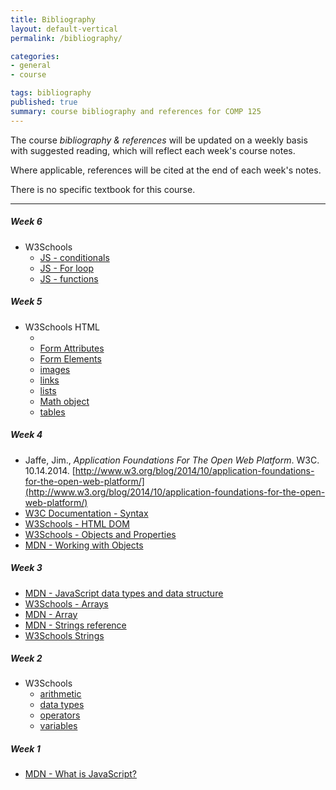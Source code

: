 ```yaml
---
title: Bibliography
layout: default-vertical
permalink: /bibliography/

categories:
- general
- course

tags: bibliography
published: true
summary: course bibliography and references for COMP 125
---
```


The course *bibliography & references* will be updated on a weekly basis with suggested reading, which will reflect each week's course notes.

Where applicable, references will be cited at the end of each week's notes.

There is no specific textbook for this course.

***

##### Week 6

  * W3Schools
    * [JS - conditionals](https://www.w3schools.com/js/js_if_else.asp)
    * [JS - For loop](https://www.w3schools.com/js/js_loop_for.asp)
    * [JS - functions](https://www.w3schools.com/js/js_functions.asp)

##### Week 5

  * W3Schools HTML
    * [<body>](https://www.w3schools.com/tags/tag_body.asp)
    * [Form Attributes](https://www.w3schools.com/html/html_form_attributes.asp)
    * [Form Elements](https://www.w3schools.com/html/html_form_elements.asp)
    * [images](https://www.w3schools.com/html/html_images.asp)
    * [links](https://www.w3schools.com/html/html_links.asp)
    * [lists](https://www.w3schools.com/html/html_lists.asp)
    * [Math object](https://www.w3schools.com/js/js_math.asp)
    * [tables](https://www.w3schools.com/html/html_tables.asp)

##### Week 4

  * Jaffe, Jim., *Application Foundations For The Open Web Platform*. W3C. 10.14.2014. [http://www.w3.org/blog/2014/10/application-foundations-for-the-open-web-platform/](http://www.w3.org/blog/2014/10/application-foundations-for-the-open-web-platform/)
  * [W3C Documentation - Syntax](http://www.w3.org/TR/html-markup/syntax.html)
  * [W3Schools - HTML DOM](https://www.w3schools.com/jsref/dom_obj_attributes.asp)
  * [W3Schools - Objects and Properties](https://www.w3schools.com/js/js_properties.asp)
  * [MDN - Working with Objects](https://developer.mozilla.org/en-US/docs/Web/JavaScript/Guide/Working_with_Objects)

##### Week 3

  * [MDN - JavaScript data types and data structure](https://developer.mozilla.org/en-US/docs/Web/JavaScript/Data_structures)
  * [W3Schools - Arrays](https://www.w3schools.com/js/js_arrays.asp)
  * [MDN - Array](https://developer.mozilla.org/en-US/docs/Web/JavaScript/Reference/Global_Objects/Array)
  * [MDN - Strings reference](https://developer.mozilla.org/en-US/docs/Web/JavaScript/Reference/Global_Objects/String)
  * [W3Schools Strings](https://www.w3schools.com/js/js_strings.asp)

##### Week 2

  * W3Schools
    * [arithmetic](https://www.w3schools.com/js/js_arithmetic.asp)
    * [data types](https://www.w3schools.com/js/js_datatypes.asp)
    * [operators](https://www.w3schools.com/js/js_operators.asp)
    * [variables](https://www.w3schools.com/js/js_variables.asp)

##### Week 1

  * [MDN - What is JavaScript?](https://developer.mozilla.org/en-US/docs/Learn/JavaScript/First_steps/What_is_JavaScript)
